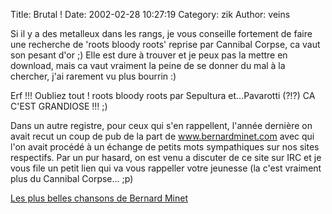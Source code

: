 Title: Brutal !
Date: 2002-02-28 10:27:19
Category: zik
Author: veins

Si il y a des metalleux dans les rangs, je vous conseille fortement de faire une recherche de 'roots bloody roots' reprise par Cannibal Corpse, ca vaut son pesant d'or  ;)
Elle est dure  à trouver et je peux pas la mettre en download, mais ca vaut vraiment la peine de se donner du mal à la chercher, j'ai rarement vu plus bourrin  :)

Erf !!!
Oubliez tout !  roots bloody roots par Sepultura et...Pavarotti (?!?) CA C'EST GRANDIOSE !!!  ;)

Dans un autre registre, pour ceux qui s'en rappellent, l'année dernière on avait recut un coup de pub de la part de <A HREF="http://www.bernardminet.com" TARGET=_bm>www.bernardminet.com</A> avec qui l'on avait procédé à un échange de petits mots sympathiques sur nos sites respectifs. Par un pur hasard, on est venu a discuter de ce site sur IRC et je vous file un petit lien qui va vous rappeller votre jeunesse (la c'est vraiment plus du Cannibal Corpse... ;p)

<A HREF="http://www.bernardminet.com/musique_chansons.htm" TARGET=_bm2>Les plus belles chansons de Bernard Minet</A>